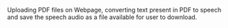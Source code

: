 Uploading PDF files on Webpage, converting text present in PDF to speech and save the speech audio as a file available for user to download.

